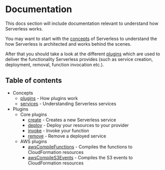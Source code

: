 # Documentation

This docs section will include documentation relevant to understand how Serverless works.

You may want to start with the [concepts](/docs/concepts) of Serverless to understand the how Serverless is architected and works behind
the scenes.

After that you should take a look at the different [plugins](/docs/plugins) which are used to deliver the functionality
Serverless provides (such as service creation, deployment, removal, function invocation etc.).

## Table of contents

- Concepts
  - [plugins](/docs/concepts/plugins.md) - How plugins work
  - [services](/docs/concepts/services.md) - Understanding Serverless services
- Plugins
  - Core plugins
    - [create](/docs/plugins/core/create.md) - Creates a new Serverless service
    - [deploy](/docs/plugins/core/deploy.md) - Deploy your resources to your provider
    - [invoke](/docs/plugins/core/invoke.md) - Invoke your function
    - [remove](/docs/plugins/core/remove.md) - Remove a deployed service
  - AWS plugins
    - [awsCompileFunctions](/docs/plugins/aws/awsCompileFunctions.md) - Compiles the functions to CloudFormation resources
    - [awsCompileS3Events](/docs/plugins/aws/awsCompileS3Events.md) - Compiles the S3 events to CloudFormation resources

